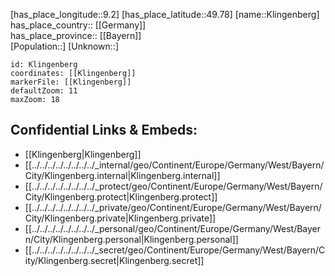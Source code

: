 ﻿---
location: [49.78,9.2] 
mapzoom: [7,12] 
mapmarker: city 
type: City
tags:
- geo/City


SpocWebEntityId: 31489
isDeleted: false
confidential: public

---
[has_place_longitude::9.2] 
[has_place_latitude::49.78] 
[name::Klingenberg] 
has_place_country:: [[Germany]]  
has_place_province:: [[Bayern]]  
[Population::] 
[Unknown::] 


```leaflet
id: Klingenberg
coordinates: [[Klingenberg]] 
markerFile: [[Klingenberg]] 
defaultZoom: 11 
maxZoom: 18
```


## Confidential Links & Embeds: 
- [[Klingenberg|Klingenberg]]  
- [[../../../../../../../../_internal/geo/Continent/Europe/Germany/West/Bayern/City/Klingenberg.internal|Klingenberg.internal]] 
- [[../../../../../../../../_protect/geo/Continent/Europe/Germany/West/Bayern/City/Klingenberg.protect|Klingenberg.protect]] 
- [[../../../../../../../../_private/geo/Continent/Europe/Germany/West/Bayern/City/Klingenberg.private|Klingenberg.private]] 
- [[../../../../../../../../_personal/geo/Continent/Europe/Germany/West/Bayern/City/Klingenberg.personal|Klingenberg.personal]] 
- [[../../../../../../../../_secret/geo/Continent/Europe/Germany/West/Bayern/City/Klingenberg.secret|Klingenberg.secret]] 
